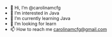 - 👋 Hi, I’m @carolinamcfg
- 👀 I’m interested in Java
- 🌱 I’m currently learning Java
- 💞️ I’m looking for learn
- 📫 How to reach me carolinamcfg@gmail.com

<!---
carolinamcfg/carolinamcfg is a ✨ special ✨ repository because its `README.md` (this file) appears on your GitHub profile.
You can click the Preview link to take a look at your changes.
--->
